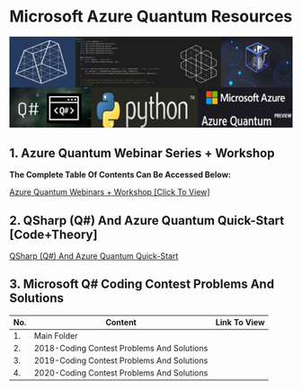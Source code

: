 # Microsoft Azure Quantum Resources

![Azure Header](https://github.com/aryashah2k/Quantum-Computing-Collection-Of-Resources/blob/main/Microsoft%20Azure%20Quantum%20Resources/assets/Azure%20Quantum%20Header.jpg)

## 1. Azure Quantum Webinar Series + Workshop

**The Complete Table Of Contents Can Be Accessed Below:**

<a href="https://github.com/aryashah2k/Quantum-Computing-Collection-Of-Resources/blob/main/Microsoft%20Azure%20Quantum%20Resources/Azure%20Quantum%20Webinar%20Series.md">Azure Quantum Webinars + Workshop [Click To View]</a>

## 2. QSharp (Q#) And Azure Quantum Quick-Start [Code+Theory]

<a href="https://github.com/aryashah2k/Quantum-Computing-Collection-Of-Resources/tree/main/Microsoft%20Azure%20Quantum%20Resources/QSharp%20(Q%23)%20And%20Azure%20Quantum%20Quick-Start">QSharp (Q#) And Azure Quantum Quick-Start</a>

## 3. Microsoft Q# Coding Contest Problems And Solutions

|No.|Content|Link To View|
|--|-----|-----|
|1.|Main Folder||
|2.|2018-Coding Contest Problems And Solutions||
|3.|2019-Coding Contest Problems And Solutions||
|4.|2020-Coding Contest Problems And Solutions||




